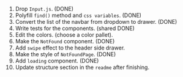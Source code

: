 1. Drop `Input.js`. (DONE)
2. Polyfill `find()` method and `css variables`. (DONE)
3. Convert the list of the navbar from dropdown to drawer. (DONE)
4. Write tests for the components. (shared DONE)
5. Edit the colors. (choose a color pallet).
6. Make the `NotFound` component. (DONE)
7. Add `swipe` effect to the header side drawer.
9. Make the style of `NotFoundPage`. (DONE)
10. Add `loading` component. (DONE)
11. Update structure section in the `readme` after finishing.

